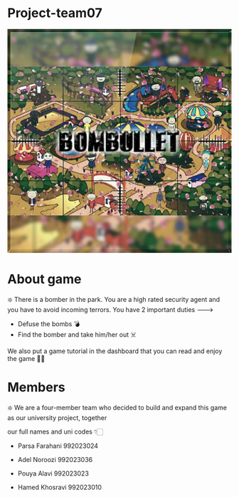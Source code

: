 # Project-team07
<img src="/src/main/resources/logo/logo.jpg" width="550" >

# About game
 ❇️ There is a bomber in the park. You are a high rated security agent and you have to avoid incoming terrors. You have 2 important duties --->
* Defuse the bombs 💣
* Find the bomber and take him/her out ☠️
 
We also put a game tutorial in the dashboard that you can read and enjoy the game 🌹🌹

# Members
 ❇️ We are a four-member team who decided to build and expand this game as our university project, together

our full names and uni codes 👇🏻
* Parsa Farahani 992023024

* Adel Noroozi 992023036 

* Pouya Alavi 992023023 

* Hamed Khosravi 992023010
